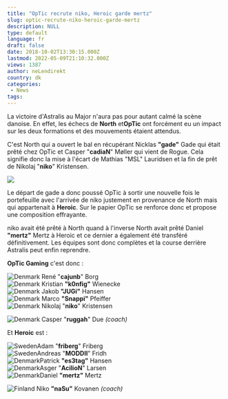 ```yaml
---
title: "OpTic recrute niko, Heroic garde mertz"
slug: optic-recrute-niko-heroic-garde-mertz
description: NULL
type: default
language: fr
draft: false
date: 2018-10-02T13:30:15.000Z
lastmod: 2022-05-09T21:10:32.000Z
views: 1387
author: neLendirekt
country: dk
categories:
 - News
tags:
---
```

La victoire d'Astralis au Major n'aura pas pour autant calmé la scène danoise. En effet, les échecs de **North** et**OpTic** ont forcément eu un impact sur les deux formations et des mouvements étaient attendus. 

C'est North qui a ouvert le bal en récupérant Nicklas **"gade"** Gade qui était prêté chez OpTic et Casper "**cadiaN**" Møller qui vient de Rogue. Cela signifie donc la mise à l'écart de Mathias "MSL" Lauridsen et la fin de prêt de Nikolaj "**niko**" Kristensen.

![](https://flickshot-ue.s3.eu-west-2.amazonaws.com/flickshot/article/5b638b9e6a3e7/images/3i32Cbs3w49eQMBcPwNBlWJ1vbiDSGxJZ6Xt6TzU.jpeg)

Le départ de gade a donc poussé OpTic à sortir une nouvelle fois le portefeuille avec l'arrivée de niko justement en provenance de North mais qui appartenait à **Heroic**. Sur le papier OpTic se renforce donc et propose une composition effrayante. 

niko avait été prêté à North quand à l'inverse North avait prêté Daniel **"mertz"** Mertz à Heroic et ce dernier a également été transféré définitivement. Les équipes sont donc complètes et la course derrière Astralis peut enfin reprendre. 

**OpTic Gaming** c'est donc : 

![Denmark](/images/countries/dk.svg)⁠ René "**cajunb**" Borg  
![Denmark](/images/countries/dk.svg)⁠ Kristian **"k0nfig"** Wienecke  
![Denmark](/images/countries/dk.svg)⁠ Jakob **"JUGi"** Hansen  
![Denmark](/images/countries/dk.svg)⁠ Marco **"Snappi"** Pfeiffer  
![Denmark](/images/countries/dk.svg)⁠ Nikolaj "**niko**" Kristensen

![Denmark](/images/countries/dk.svg)⁠ Casper "**ruggah**" Due _(coach)_

Et **Heroic** est :

![Sweden](/images/countries/se.svg)⁠Adam "**friberg**" Friberg  
![Sweden](/images/countries/se.svg)⁠Andreas "**MODDII**" Fridh  
![Denmark](/images/countries/dk.svg)⁠Patrick **"es3tag"** Hansen  
![Denmark](/images/countries/dk.svg)⁠Asger "**AcilioN**" Larsen  
![Denmark](/images/countries/dk.svg)⁠Daniel **"mertz"** Mertz

![Finland](/images/countries/fi.svg)⁠ Niko **"naSu"** Kovanen _(coach)_
